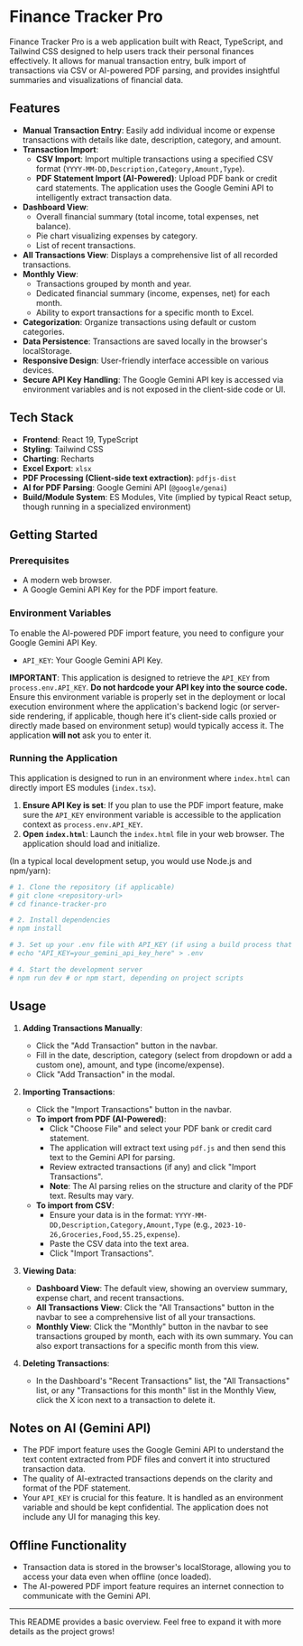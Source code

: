 
# Finance Tracker Pro

Finance Tracker Pro is a web application built with React, TypeScript, and Tailwind CSS designed to help users track their personal finances effectively. It allows for manual transaction entry, bulk import of transactions via CSV or AI-powered PDF parsing, and provides insightful summaries and visualizations of financial data.

## Features

*   **Manual Transaction Entry**: Easily add individual income or expense transactions with details like date, description, category, and amount.
*   **Transaction Import**:
    *   **CSV Import**: Import multiple transactions using a specified CSV format (`YYYY-MM-DD,Description,Category,Amount,Type`).
    *   **PDF Statement Import (AI-Powered)**: Upload PDF bank or credit card statements. The application uses the Google Gemini API to intelligently extract transaction data.
*   **Dashboard View**:
    *   Overall financial summary (total income, total expenses, net balance).
    *   Pie chart visualizing expenses by category.
    *   List of recent transactions.
*   **All Transactions View**: Displays a comprehensive list of all recorded transactions.
*   **Monthly View**:
    *   Transactions grouped by month and year.
    *   Dedicated financial summary (income, expenses, net) for each month.
    *   Ability to export transactions for a specific month to Excel.
*   **Categorization**: Organize transactions using default or custom categories.
*   **Data Persistence**: Transactions are saved locally in the browser's localStorage.
*   **Responsive Design**: User-friendly interface accessible on various devices.
*   **Secure API Key Handling**: The Google Gemini API key is accessed via environment variables and is not exposed in the client-side code or UI.

## Tech Stack

*   **Frontend**: React 19, TypeScript
*   **Styling**: Tailwind CSS
*   **Charting**: Recharts
*   **Excel Export**: `xlsx`
*   **PDF Processing (Client-side text extraction)**: `pdfjs-dist`
*   **AI for PDF Parsing**: Google Gemini API (`@google/genai`)
*   **Build/Module System**: ES Modules, Vite (implied by typical React setup, though running in a specialized environment)

## Getting Started

### Prerequisites

*   A modern web browser.
*   A Google Gemini API Key for the PDF import feature.

### Environment Variables

To enable the AI-powered PDF import feature, you need to configure your Google Gemini API Key.

*   `API_KEY`: Your Google Gemini API Key.

**IMPORTANT**: This application is designed to retrieve the `API_KEY` from `process.env.API_KEY`. **Do not hardcode your API key into the source code.** Ensure this environment variable is properly set in the deployment or local execution environment where the application's backend logic (or server-side rendering, if applicable, though here it's client-side calls proxied or directly made based on environment setup) would typically access it. The application **will not** ask you to enter it.

### Running the Application

This application is designed to run in an environment where `index.html` can directly import ES modules (`index.tsx`).

1.  **Ensure API Key is set**: If you plan to use the PDF import feature, make sure the `API_KEY` environment variable is accessible to the application context as `process.env.API_KEY`.
2.  **Open `index.html`**: Launch the `index.html` file in your web browser. The application should load and initialize.

(In a typical local development setup, you would use Node.js and npm/yarn):
```bash
# 1. Clone the repository (if applicable)
# git clone <repository-url>
# cd finance-tracker-pro

# 2. Install dependencies
# npm install

# 3. Set up your .env file with API_KEY (if using a build process that supports .env)
# echo "API_KEY=your_gemini_api_key_here" > .env

# 4. Start the development server
# npm run dev # or npm start, depending on project scripts
```

## Usage

1.  **Adding Transactions Manually**:
    *   Click the "Add Transaction" button in the navbar.
    *   Fill in the date, description, category (select from dropdown or add a custom one), amount, and type (income/expense).
    *   Click "Add Transaction" in the modal.

2.  **Importing Transactions**:
    *   Click the "Import Transactions" button in the navbar.
    *   **To import from PDF (AI-Powered)**:
        *   Click "Choose File" and select your PDF bank or credit card statement.
        *   The application will extract text using `pdf.js` and then send this text to the Gemini API for parsing.
        *   Review extracted transactions (if any) and click "Import Transactions".
        *   **Note**: The AI parsing relies on the structure and clarity of the PDF text. Results may vary.
    *   **To import from CSV**:
        *   Ensure your data is in the format: `YYYY-MM-DD,Description,Category,Amount,Type` (e.g., `2023-10-26,Groceries,Food,55.25,expense`).
        *   Paste the CSV data into the text area.
        *   Click "Import Transactions".

3.  **Viewing Data**:
    *   **Dashboard View**: The default view, showing an overview summary, expense chart, and recent transactions.
    *   **All Transactions View**: Click the "All Transactions" button in the navbar to see a comprehensive list of all your transactions.
    *   **Monthly View**: Click the "Monthly" button in the navbar to see transactions grouped by month, each with its own summary. You can also export transactions for a specific month from this view.

4.  **Deleting Transactions**:
    *   In the Dashboard's "Recent Transactions" list, the "All Transactions" list, or any "Transactions for this month" list in the Monthly View, click the X icon next to a transaction to delete it.

## Notes on AI (Gemini API)

*   The PDF import feature uses the Google Gemini API to understand the text content extracted from PDF files and convert it into structured transaction data.
*   The quality of AI-extracted transactions depends on the clarity and format of the PDF statement.
*   Your `API_KEY` is crucial for this feature. It is handled as an environment variable and should be kept confidential. The application does not include any UI for managing this key.

## Offline Functionality

*   Transaction data is stored in the browser's localStorage, allowing you to access your data even when offline (once loaded).
*   The AI-powered PDF import feature requires an internet connection to communicate with the Gemini API.

---

This README provides a basic overview. Feel free to expand it with more details as the project grows!
